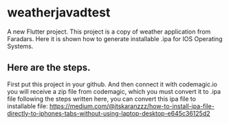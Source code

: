 # weatherjavadtest

A new Flutter project. This project is a copy of weather application from Faradars.
Here it is shown how to generate installable .ipa for IOS Operating Systems.

## Here are the steps.

First put this project in your github.
And then connect it with codemagic.io
you will receive a zip file from codemagic, which you must convert it to .ipa file
following the steps written here, you can convert this ipa file to installable file: https://medium.com/@itskaranzzz/how-to-install-ipa-file-directly-to-iphones-tabs-without-using-laptop-desktop-e645c36125d2

